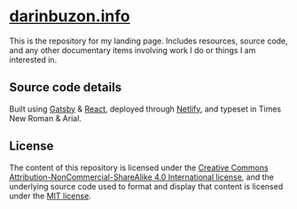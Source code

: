 # [darinbuzon.info](https://www.darinbuzon.info/)

This is the repository for my landing page. Includes resources, source code, and any other documentary items involving work I do or things I am interested in.

## Source code details

Built using [Gatsby](https://www.gatsbyjs.org/) & [React](https://reactjs.org/), deployed through [Netlify](https://www.netlify.com/), and typeset in Times New Roman & Arial.

## License

The content of this repository is licensed under the [Creative Commons Attribution-NonCommercial-ShareAlike 4.0 International license](https://creativecommons.org/licenses/by-nc-sa/4.0/), and the underlying source code used to format and display that content is licensed under the [MIT license](LICENSE).
